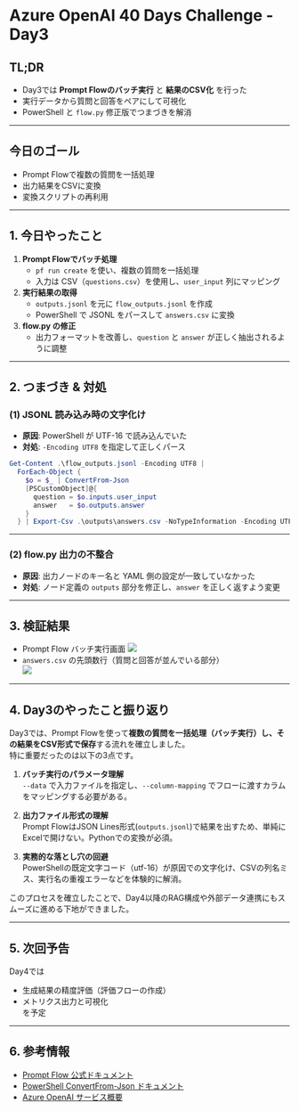 # Azure OpenAI 40 Days Challenge - Day3
## TL;DR
- Day3では **Prompt Flowのバッチ実行** と **結果のCSV化** を行った  
- 実行データから質問と回答をペアにして可視化  
- PowerShell と `flow.py` 修正版でつまづきを解消  

---

## 今日のゴール
- Prompt Flowで複数の質問を一括処理
- 出力結果をCSVに変換
- 変換スクリプトの再利用

---

## 1. 今日やったこと
1. **Prompt Flowでバッチ処理**
   - `pf run create` を使い、複数の質問を一括処理  
   - 入力は CSV（`questions.csv`）を使用し、`user_input` 列にマッピング  
2. **実行結果の取得**
   - `outputs.jsonl` を元に `flow_outputs.jsonl` を作成  
   - PowerShell で JSONL をパースして `answers.csv` に変換  
3. **flow.py の修正**
   - 出力フォーマットを改善し、`question` と `answer` が正しく抽出されるように調整  

---

## 2. つまづき & 対処
### (1) JSONL 読み込み時の文字化け
- **原因**: PowerShell が UTF-16 で読み込んでいた  
- **対処**: `-Encoding UTF8` を指定して正しくパース  

```powershell
Get-Content .\flow_outputs.jsonl -Encoding UTF8 | 
  ForEach-Object {
    $o = $_ | ConvertFrom-Json
    [PSCustomObject]@{
      question = $o.inputs.user_input
      answer   = $o.outputs.answer
    }
  } | Export-Csv .\outputs\answers.csv -NoTypeInformation -Encoding UTF8
```

---

### (2) flow.py 出力の不整合
- **原因**: 出力ノードのキー名と YAML 側の設定が一致していなかった  
- **対処**: ノード定義の `outputs` 部分を修正し、`answer` を正しく返すよう変更  

---

## 3. 検証結果
- Prompt Flow バッチ実行画面
![](/image/day3/run_batch.png)  
- `answers.csv` の先頭数行（質問と回答が並んでいる部分）  
![](/image/day3/answers.png)  
---

## 4. Day3のやったこと振り返り
Day3では、Prompt Flowを使って**複数の質問を一括処理（バッチ実行）**し、その結果を**CSV形式で保存**する流れを確立しました。  
特に重要だったのは以下の3点です。

1. **バッチ実行のパラメータ理解**  
   `--data` で入力ファイルを指定し、`--column-mapping` でフローに渡すカラムをマッピングする必要がある。

2. **出力ファイル形式の理解**  
   Prompt FlowはJSON Lines形式(`outputs.jsonl`)で結果を出すため、単純にExcelで開けない。Pythonでの変換が必須。

3. **実務的な落とし穴の回避**  
   PowerShellの既定文字コード（utf-16）が原因での文字化け、CSVの列名ミス、実行名の重複エラーなどを体験的に解消。

このプロセスを確立したことで、Day4以降のRAG構成や外部データ連携にもスムーズに進める下地ができました。

---

## 5. 次回予告
Day4では  
- 生成結果の精度評価（評価フローの作成）  
- メトリクス出力と可視化  
を予定  

---

## 6. 参考情報
- [Prompt Flow 公式ドキュメント](https://learn.microsoft.com/azure/ai-services/promptflow/)
- [PowerShell ConvertFrom-Json ドキュメント](https://learn.microsoft.com/powershell/module/microsoft.powershell.utility/convertfrom-json)
- [Azure OpenAI サービス概要](https://learn.microsoft.com/azure/cognitive-services/openai/overview)
